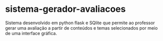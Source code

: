 # sistema-gerador-avaliacoes
Sistema desenvolvido em python flask e SQlite que permite ao professor gerar uma avaliação a partir de conteúdos e temas selecionados por meio de uma interface gráfica.
